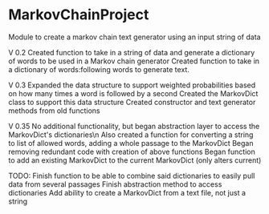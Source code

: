 # MarkovChainProject
Module to create a markov chain text generator using an input string of data

V 0.2
Created function to take in a string of data and generate a dictionary of words to be used in a Markov chain generator
Created function to take in a dictionary of words:following words to generate text.

V 0.3
Expanded the data structure to support weighted probabilities based on how many times a word is followed by a second
Created the MarkovDict class to support this data structure
Created constructor and text generator methods from old functions

V 0.35
No additional functionality, but began abstraction layer to access the MarkovDict's dictionaries\n
Also created a function for converting a string to list of allowed words, adding a whole passage to the MarkovDict
Began removing redundant code with creation of above functions
Began function to add an existing MarkovDict to the current MarkovDict (only alters current)

TODO:
Finish function to be able to combine said dictionaries to easily pull data from several passages
Finish abstraction method to access dictionaries
Add ability to create a MarkovDict from a text file, not just a string
